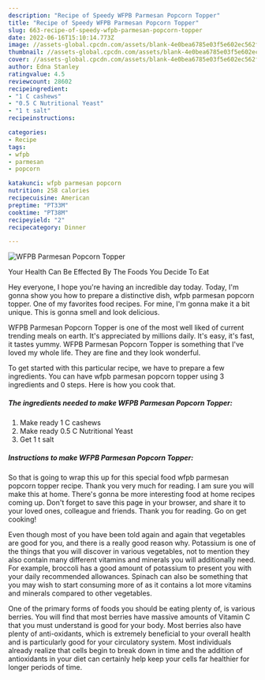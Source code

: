 ```yaml
---
description: "Recipe of Speedy WFPB Parmesan Popcorn Topper"
title: "Recipe of Speedy WFPB Parmesan Popcorn Topper"
slug: 663-recipe-of-speedy-wfpb-parmesan-popcorn-topper
date: 2022-06-16T15:10:14.773Z
image: //assets-global.cpcdn.com/assets/blank-4e0bea6785e03f5e602ec562f230caae08da540cada707380b4fe1bbebba43da.png
thumbnail: //assets-global.cpcdn.com/assets/blank-4e0bea6785e03f5e602ec562f230caae08da540cada707380b4fe1bbebba43da.png
cover: //assets-global.cpcdn.com/assets/blank-4e0bea6785e03f5e602ec562f230caae08da540cada707380b4fe1bbebba43da.png
author: Edna Stanley
ratingvalue: 4.5
reviewcount: 28602
recipeingredient:
- "1 C cashews"
- "0.5 C Nutritional Yeast"
- "1 t salt"
recipeinstructions:

categories:
- Recipe
tags:
- wfpb
- parmesan
- popcorn

katakunci: wfpb parmesan popcorn 
nutrition: 258 calories
recipecuisine: American
preptime: "PT33M"
cooktime: "PT38M"
recipeyield: "2"
recipecategory: Dinner

---
```



![WFPB Parmesan Popcorn Topper](//assets-global.cpcdn.com/assets/blank-4e0bea6785e03f5e602ec562f230caae08da540cada707380b4fe1bbebba43da.png)

Your Health Can Be Effected By The Foods You Decide To Eat

Hey everyone, I hope you're having an incredible day today. Today, I'm gonna show you how to prepare a distinctive dish, wfpb parmesan popcorn topper. One of my favorites food recipes. For mine, I'm gonna make it a bit unique. This is gonna smell and look delicious.

WFPB Parmesan Popcorn Topper is one of the most well liked of current trending meals on earth. It's appreciated by millions daily. It's easy, it's fast, it tastes yummy. WFPB Parmesan Popcorn Topper is something that I've loved my whole life. They are fine and they look wonderful.




To get started with this particular recipe, we have to prepare a few ingredients. You can have wfpb parmesan popcorn topper using 3 ingredients and 0 steps. Here is how you cook that.

<!--inarticleads1-->

##### The ingredients needed to make WFPB Parmesan Popcorn Topper:

1. Make ready 1 C cashews
1. Make ready 0.5 C Nutritional Yeast
1. Get 1 t salt




<!--inarticleads2-->

##### Instructions to make WFPB Parmesan Popcorn Topper:





So that is going to wrap this up for this special food wfpb parmesan popcorn topper recipe. Thank you very much for reading. I am sure you will make this at home. There's gonna be more interesting food at home recipes coming up. Don't forget to save this page in your browser, and share it to your loved ones, colleague and friends. Thank you for reading. Go on get cooking!

Even though most of you have been told again and again that vegetables are good for you, and there is a really good reason why. Potassium is one of the things that you will discover in various vegetables, not to mention they also contain many different vitamins and minerals you will additionally need. For example, broccoli has a good amount of potassium to present you with your daily recommended allowances. Spinach can also be something that you may wish to start consuming more of as it contains a lot more vitamins and minerals compared to other vegetables.

One of the primary forms of foods you should be eating plenty of, is various berries. You will find that most berries have massive amounts of Vitamin C that you must understand is good for your body. Most berries also have plenty of anti-oxidants, which is extremely beneficial to your overall health and is particularly good for your circulatory system. Most individuals already realize that cells begin to break down in time and the addition of antioxidants in your diet can certainly help keep your cells far healthier for longer periods of time.
